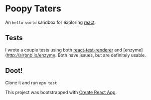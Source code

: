 # Poopy Taters

An `hello world` sandbox for exploring [react](https://reactjs.org).

## Tests

I wrote a couple tests using both [react-test-renderer](https://reactjs.org/docs/test-renderer.html) and [enzyme](http://airbnb.io/enzyme. Both have issues, but are definitely usable.

## Doot!

Clone it and run `npm test`

This project was bootstrapped with [Create React App](https://github.com/facebookincubator/create-react-app).

